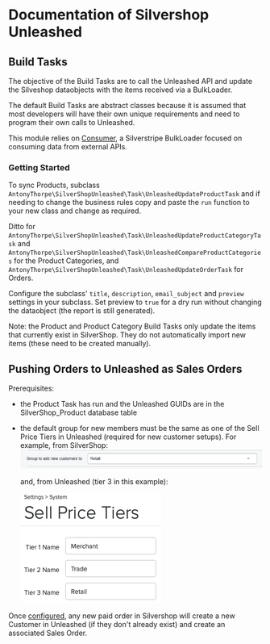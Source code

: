 # Documentation of Silvershop Unleashed

## Build Tasks
The objective of the Build Tasks are to call the Unleashed API and update the Silveshop dataobjects with the items received via a BulkLoader.

The default Build Tasks are abstract classes because it is assumed that most developers will have their own unique requirements and need to program their own calls to Unleashed.

This module relies on [Consumer](https://github.com/antonythorpe/consumer), a Silverstripe BulkLoader focused on consuming data from external APIs.

### Getting Started
To sync Products, subclass `AntonyThorpe\SilverShopUnleashed\Task\UnleashedUpdateProductTask` and if needing to change the business rules copy and paste the `run` function to your new class and change as required.

Ditto for `AntonyThorpe\SilverShopUnleashed\Task\UnleashedUpdateProductCategoryTask` and `AntonyThorpe\SilverShopUnleashed\Task\UnleashedCompareProductCategories` for the Product Categories, and `AntonyThorpe\SilverShopUnleashed\Task\UnleashedUpdateOrderTask` for Orders.

Configure the subclass' `title`, `description`, `email_subject` and `preview` settings in your subclass.  Set preview to `true` for a dry run without changing the dataobject (the report is still generated).


Note: the Product and Product Category Build Tasks only update the items that currently exist in SilverShop.  They do not automatically import new items (these need to be created manually).

## Pushing Orders to Unleashed as Sales Orders
Prerequisites:
* the Product Task has run and the Unleashed GUIDs are in the SilverShop_Product database table
* the default group for new members must be the same as one of the Sell Price Tiers in Unleashed (required for new customer setups).  For example, from SilverShop:
![](SilverShopGroup.png)

    and, from Unleashed (tier 3 in this example):

    ![](UnleashedSellPriceTier.png)


Once [configured](installationconfiguration.md), any new paid order in Silvershop will create a new Customer in Unleashed (if they don't already exist) and create an associated Sales Order.
